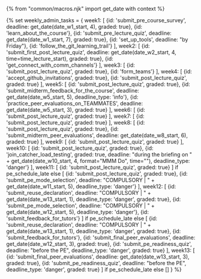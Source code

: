 {% from "common/macros.njk" import get_date with context %}

{% set weekly_admin_tasks = {
week1: [
  {id: 'submit_pre_course_survey', deadline: get_date(date_w1_start, 4), graded: true},
  {id: 'learn_about_the_course'},
  {id: 'submit_pre_lecture_quiz', deadline: get_date(date_w1_start, 7), graded: true},
  {id: 'set_up_tools', deadline: "by Friday"},
  {id: 'follow_the_git_learning_trail'}
],
week2: [
  {id: 'submit_first_post_lecture_quiz', deadline: get_date(date_w2_start, 4, time=time_lecture_start), graded: true},
  {id: 'get_connect_with_comm_channels'}
],
week3: [
  {id: 'submit_post_lecture_quiz', graded: true},
  {id: 'form_teams'}
],
week4: [
  {id: 'accept_github_invitations', graded: true},
  {id: 'submit_post_lecture_quiz', graded: true}
],
week5: [
  {id: 'submit_post_lecture_quiz', graded: true},
  {id: 'submit_midterm_feedback_for_the_course', deadline: get_date(date_w5_start, 5), deadline_type: 'info'},
  {id: 'practice_peer_evaluations_on_TEAMMATES', deadline: get_date(date_w5_start, 3), graded: true}
],
week6: [
  {id: 'submit_post_lecture_quiz', graded: true}
],
week7: [
  {id: 'submit_post_lecture_quiz', graded: true}
],
week8: [
  {id: 'submit_post_lecture_quiz', graded: true},
  {id: 'submit_midterm_peer_evaluations', deadline: get_date(date_w8_start, 6), graded: true}
],
week9: [
  {id: 'submit_post_lecture_quiz', graded: true}
],
week10: [
  {id: 'submit_post_lecture_quiz', graded: true},
  {id: 'join_catcher_load_testing', graded: true, deadline: "during the briefing on " + get_date(date_w10_start, 4, format="MMM Do", time=""), deadline_type: 'danger'}
],
week11: [
  {id: 'submit_post_lecture_quiz', graded: true}
] if pe_schedule_late else [
  {id: 'submit_post_lecture_quiz', graded: true},
  {id: 'submit_pe_mode_selection', deadline: "COMPULSORY | " + get_date(date_w11_start, 5), deadline_type: 'danger'}
],
week12: [
  {id: 'submit_reuse_declaration', deadline: "COMPULSORY | " + get_date(date_w13_start, 1), deadline_type: 'danger', graded: true},
  {id: 'submit_pe_mode_selection', deadline: "COMPULSORY | " + get_date(date_w12_start, 5), deadline_type: 'danger'},
  {id: 'submit_feedback_for_tutors'}
] if pe_schedule_late else [
  {id: 'submit_reuse_declaration', deadline: "COMPULSORY | " + get_date(date_w13_start, 1), deadline_type: 'danger', graded: true},
  {id: 'submit_feedback_for_tutors'},
  {id: 'submit_final_peer_evaluations', deadline: get_date(date_w12_start, 3), graded: true},
  {id: 'submit_pe_readiness_quiz', deadline: "before the PE", deadline_type: 'danger', graded: true}
],
week13: [
  {id: 'submit_final_peer_evaluations', deadline: get_date(date_w13_start, 3), graded: true},
  {id: 'submit_pe_readiness_quiz', deadline: "before the PE", deadline_type: 'danger', graded: true}
] if pe_schedule_late else []
} %}
